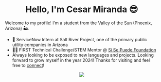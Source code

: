 <h1 align="center">Hello, I'm Cesar Miranda 😎 </h1>

Welcome to my profile! I'm a student from the Valley of the Sun (Phoenix, Arizona) 🏜️.
- :office: ServiceNow Intern at Salt River Project, one of the primary public utility companies in Arizona
- 👨‍🏫 FIRST Technical Challenge/STEM Mentor @ [Si Se Puede Foundation](https://www.sisepuedefoundation.org/)
- Always looking to be exposed to new languages and projects. Looking forward to grow myself in the year 2024! Thanks for visiting and feel free to [connect](https://www.linkedin.com/in/cesarmirandasan/)!

 <!-- Social Media Badges -->
 <div align="center"> 
  <a href="https://www.linkedin.com/in/cesarmirandasan/" target="_blank">
    <img src="https://img.shields.io/badge/LinkedIn-0077B5?style=for-the-badge&logo=linkedin&logoColor=white" target="_blank" />
  </a>
</div>

 <!-- Snake Action 
 <div align="center">
  <h2> Looking to grow my contributions 🐍 </h2>
  <img alt="snake eating my contributions" src="https://github.com/CodingCZR/CodingCZR/blob/output/github-contribution-grid-snake-dark.svg" />
</div>

 <div align="center">
    <h2> ⚡ Quick Look ⚡ </h2>
  <img alt="Github stats" src="https://github-readme-stats.vercel.app/api?username=CodingCzr&show_icons=true&rank_icon=github&theme=transparent"/>
</div>

 -->

